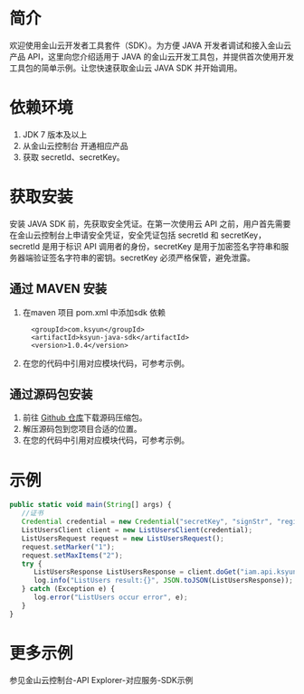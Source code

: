 # 简介

欢迎使用金山云开发者工具套件（SDK）。为方便 JAVA 开发者调试和接入金山云产品 API，这里向您介绍适用于 JAVA 的金山云开发工具包，并提供首次使用开发工具包的简单示例。让您快速获取金山云 JAVA SDK 并开始调用。

# 依赖环境

1. JDK 7 版本及以上
2. 从金山云控制台 开通相应产品
3. 获取 secretId、secretKey。

# 获取安装

安装 JAVA SDK 前，先获取安全凭证。在第一次使用云 API 之前，用户首先需要在金山云控制台上申请安全凭证，安全凭证包括 secretId 和 secretKey， secretId 是用于标识 API 调用者的身份，secretKey 是用于加密签名字符串和服务器端验证签名字符串的密钥。secretKey 必须严格保管，避免泄露。

## 通过 MAVEN 安装

1. 在maven 项目 pom.xml 中添加sdk 依赖
   ```
     <groupId>com.ksyun</groupId>
     <artifactId>ksyun-java-sdk</artifactId>
     <version>1.0.4</version>
   ```
2. 在您的代码中引用对应模块代码，可参考示例。

## 通过源码包安装

1. 前往 [Github 仓库](https://github.com/kingsoftcloud/sdk-java)下载源码压缩包。
2. 解压源码包到您项目合适的位置。
3. 在您的代码中引用对应模块代码，可参考示例。

# 示例

```js
public static void main(String[] args) {
   //证书
   Credential credential = new Credential("secretKey", "signStr", "region");
   ListUsersClient client = new ListUsersClient(credential);
   ListUsersRequest request = new ListUsersRequest();
   request.setMarker("1");
   request.setMaxItems("2");
   try {
      ListUsersResponse ListUsersResponse = client.doGet("iam.api.ksyun.com", request);
      log.info("ListUsers result:{}", JSON.toJSON(ListUsersResponse));
   } catch (Exception e) {
      log.error("ListUsers occur error", e);
   }
}
```

# 更多示例
参见金山云控制台-API Explorer-对应服务-SDK示例